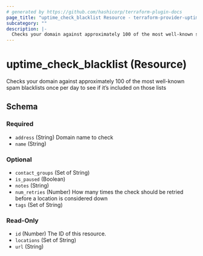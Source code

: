 ```yaml
---
# generated by https://github.com/hashicorp/terraform-plugin-docs
page_title: "uptime_check_blacklist Resource - terraform-provider-uptime"
subcategory: ""
description: |-
  Checks your domain against approximately 100 of the most well-known spam blacklists once per day to see if it’s included on those lists
---
```


# uptime_check_blacklist (Resource)

Checks your domain against approximately 100 of the most well-known spam blacklists once per day to see if it’s included on those lists



<!-- schema generated by tfplugindocs -->
## Schema

### Required

- `address` (String) Domain name to check
- `name` (String)

### Optional

- `contact_groups` (Set of String)
- `is_paused` (Boolean)
- `notes` (String)
- `num_retries` (Number) How many times the check should be retried before a location is considered down
- `tags` (Set of String)

### Read-Only

- `id` (Number) The ID of this resource.
- `locations` (Set of String)
- `url` (String)


